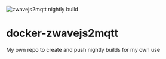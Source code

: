 ![zwavejs2mqtt nightly build](https://github.com/scyto/docker-zwavejs2mqtt/workflows/zwavejs2mqtt%20nightly%20build/badge.svg)

# docker-zwavejs2mqtt
My own repo to create and push nightly builds for my own use
